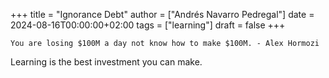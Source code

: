+++
title = "Ignorance Debt"
author = ["Andrés Navarro Pedregal"]
date = 2024-08-16T00:00:00+02:00
tags = ["learning"]
draft = false
+++

```text
You are losing $100M a day not know how to make $100M. - Alex Hormozi
```

Learning is the best investment you can make.
